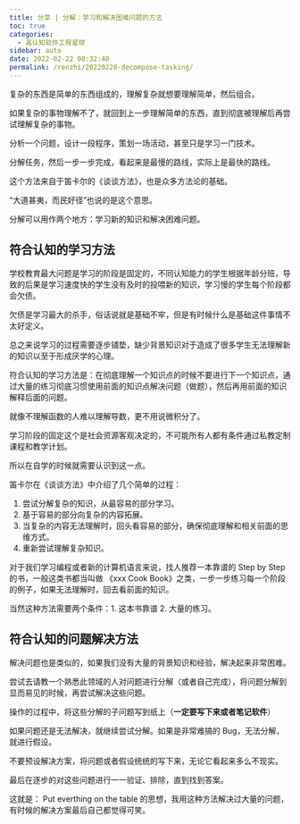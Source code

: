 ```yaml
---
title: 分享 | 分解：学习和解决困难问题的方法
toc: true
categories: 
  - 高认知软件工程星球
sidebar: auto
date: 2022-02-22 00:32:40
permalink: /renzhi/20220228-decompose-tasking/
---
```


复杂的东西是简单的东西组成的，理解复杂就想要理解简单，然后组合。

如果复杂的事物理解不了，就回到上一步理解简单的东西，直到彻底被理解后再尝试理解复杂的事物。

分析一个问题，设计一段程序，策划一场活动，甚至只是学习一门技术。

分解任务，然后一步一步完成，看起来是最慢的路线，实际上是最快的路线。

这个方法来自于笛卡尔的《谈谈方法》，也是众多方法论的基础。

“大道甚夷，而民好径”也说的是这个意思。

分解可以用作两个地方：学习新的知识和解决困难问题。

## 符合认知的学习方法

学校教育最大问题是学习的阶段是固定的，不同认知能力的学生根据年龄分班，导致的后果是学习速度快的学生没有及时的投喂新的知识，学习慢的学生每个阶段都会欠债。

欠债是学习最大的杀手，俗话说就是基础不牢，但是有时候什么是基础这件事情不太好定义。

总之来说学习的过程需要逐步铺垫，缺少背景知识对于造成了很多学生无法理解新的知识以至于形成厌学的心理。

符合认知的学习方法是：在彻底理解一个知识点的时候不要进行下一个知识点，通过大量的练习彻底习惯使用前面的知识点解决问题（做题），然后再用前面的知识解释后面的问题。

就像不理解函数的人难以理解导数，更不用说微积分了。

学习阶段的固定这个是社会资源客观决定的，不可能所有人都有条件通过私教定制课程和教学计划。

所以在自学的时候就需要认识到这一点。

笛卡尔在《谈谈方法》中介绍了几个简单的过程：

1. 尝试分解复杂的知识，从最容易的部分学习。
2. 基于容易的部分向复杂的内容拓展。
3. 当复杂的内容无法理解时，回头看容易的部分，确保彻底理解和相关前面的思维方式。
4. 重新尝试理解复杂知识。

对于我们学习编程或者新的计算机语言来说，找人推荐一本靠谱的 Step by Step 的书，一般这类书都当叫做 《xxx Cook Book》之类，一步一步练习每一个阶段的例子，如果无法理解时，回去看前面的知识。

当然这种方法需要两个条件：1. 这本书靠谱 2. 大量的练习。

## 符合认知的问题解决方法

解决问题也是类似的，如果我们没有大量的背景知识和经验，解决起来非常困难。

尝试去请教一个熟悉此领域的人对问题进行分解（或者自己完成），将问题分解到显而易见的时候，再尝试解决这些问题。

操作的过程中，将这些分解的子问题写到纸上（**一定要写下来或者笔记软件**）

如果问题还是无法解决，就继续尝试分解。如果是非常难搞的  Bug，无法分解，就进行假设。

不要预设解决方案，将问题或者假设统统的写下来，无论它看起来多么不现实。

最后在逐步的对这些问题进行一一验证、排除，直到找到答案。

这就是： Put everthing on the table 的思想，我用这种方法解决过大量的问题，有时候的解决方案最后自己都觉得可笑。



